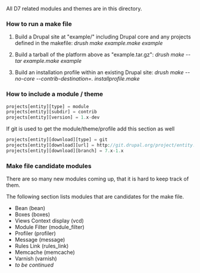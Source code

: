 All D7 related modules and themes are in this directory.

### How to run a make file

1. Build a Drupal site at "example/" including Drupal core and any projects defined in the makefile:
   _drush make example.make example_

2. Build a tarball of the platform above as "example.tar.gz":
   _drush make --tar example.make example_

3. Build an installation profile within an existing Drupal site:
   _drush make --no-core --contrib-destination=. installprofile.make_

### How to include a module / theme

```php
projects[entity][type] = module
projects[entity][subdir] = contrib
projects[entity][version] = 1.x-dev
```

If git is used to get the module/theme/profile add this section as well

```php
projects[entity][download][type] = git
projects[entity][download][url] = http://git.drupal.org/project/entity.git
projects[entity][download][branch] = 7.x-1.x
```

### Make file candidate modules

There are so many new modules coming up, that it is hard to keep track of them.

The following section lists modules that are candidates for the make file.

* Bean (bean)
* Boxes (boxes)
* Views Context display (vcd)
* Module Filter (module_filter)
* Profiler (profiler)
* Message (message)
* Rules Link (rules_link)
* Memcache (memcache)
* Varnish (varnish)
* _to be continued_


